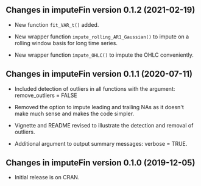 ## Changes in imputeFin version 0.1.2 (2021-02-19)

* New function `fit_VAR_t()` added.

* New wrapper function `impute_rolling_AR1_Gaussian()` to impute on a rolling window basis for long time series.

* New wrapper function `impute_OHLC()` to impute the OHLC conveniently.


## Changes in imputeFin version 0.1.1 (2020-07-11)

* Included detection of outliers in all functions with the argument: remove_outliers = FALSE

* Removed the option to impute leading and trailing NAs as it doesn't make much sense and makes
  the code simpler.
  
* Vignette and README revised to illustrate the detection and removal of outliers.

* Additional argument to output summary messages: verbose = TRUE.


## Changes in imputeFin version 0.1.0 (2019-12-05)

* Initial release is on CRAN.
